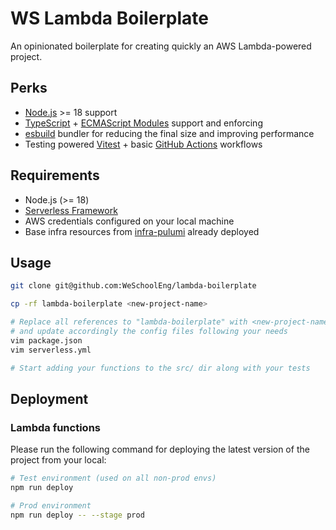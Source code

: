 # WS Lambda Boilerplate

An opinionated boilerplate for creating quickly an AWS Lambda-powered project.

## Perks

- [Node.js](https://nodejs.org/en) >= 18 support
- [TypeScript](https://www.typescriptlang.org/) + [ECMAScript Modules](https://www.typescriptlang.org/docs/handbook/esm-node.html) support and enforcing
- [esbuild](https://esbuild.github.io/) bundler for reducing the final size and improving performance
- Testing powered [Vitest](https://vitest.dev/) + basic [GitHub Actions](https://docs.github.com/en/actions) workflows

## Requirements

- Node.js (>= 18)
- [Serverless Framework](https://github.com/serverless/serverless)
- AWS credentials configured on your local machine
- Base infra resources from [infra-pulumi](https://github.com/WeSchoolEng/infra-pulumi/tree/main/res/platform/uploads) already deployed

## Usage

```zsh
git clone git@github.com:WeSchoolEng/lambda-boilerplate

cp -rf lambda-boilerplate <new-project-name>

# Replace all references to "lambda-boilerplate" with <new-project-name>
# and update accordingly the config files following your needs
vim package.json
vim serverless.yml

# Start adding your functions to the src/ dir along with your tests
```

## Deployment

### Lambda functions

Please run the following command for deploying the latest version of the project from your local:

```zsh
# Test environment (used on all non-prod envs)
npm run deploy

# Prod environment
npm run deploy -- --stage prod
```
